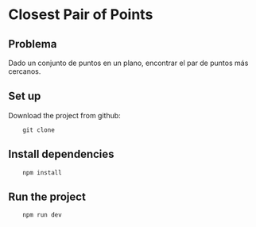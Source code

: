 # Closest Pair of Points
## Problema
Dado un conjunto de puntos en un plano, encontrar el par de puntos más cercanos.


## Set up

Download the project from github:
```
    git clone
```

## Install dependencies

```
    npm install
```

## Run the project

```
    npm run dev
```
